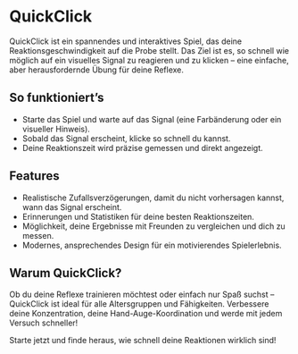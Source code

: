 # QuickClick

QuickClick ist ein spannendes und interaktives Spiel, das deine Reaktionsgeschwindigkeit auf die Probe stellt. Das Ziel ist es, so schnell wie möglich auf ein visuelles Signal zu reagieren und zu klicken – eine einfache, aber herausfordernde Übung für deine Reflexe.

## So funktioniert’s

- Starte das Spiel und warte auf das Signal (eine Farbänderung oder ein visueller Hinweis).
- Sobald das Signal erscheint, klicke so schnell du kannst.
- Deine Reaktionszeit wird präzise gemessen und direkt angezeigt.

## Features

- Realistische Zufallsverzögerungen, damit du nicht vorhersagen kannst, wann das Signal erscheint.
- Erinnerungen und Statistiken für deine besten Reaktionszeiten.
- Möglichkeit, deine Ergebnisse mit Freunden zu vergleichen und dich zu messen.
- Modernes, ansprechendes Design für ein motivierendes Spielerlebnis.

## Warum QuickClick?

Ob du deine Reflexe trainieren möchtest oder einfach nur Spaß suchst – QuickClick ist ideal für alle Altersgruppen und Fähigkeiten. Verbessere deine Konzentration, deine Hand-Auge-Koordination und werde mit jedem Versuch schneller!

Starte jetzt und finde heraus, wie schnell deine Reaktionen wirklich sind!